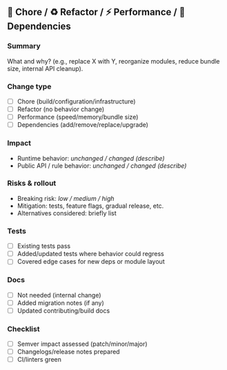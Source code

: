 ## 🧹 Chore / ♻️ Refactor / ⚡️ Performance / 🔗 Dependencies

### Summary

What and why? (e.g., replace X with Y, reorganize modules, reduce bundle size, internal API cleanup).

### Change type

* [ ] Chore (build/configuration/infrastructure)
* [ ] Refactor (no behavior change)
* [ ] Performance (speed/memory/bundle size)
* [ ] Dependencies (add/remove/replace/upgrade)

### Impact

* Runtime behavior: *unchanged / changed (describe)*
* Public API / rule behavior: *unchanged / changed (describe)*

### Risks & rollout

* Breaking risk: *low / medium / high*
* Mitigation: tests, feature flags, gradual release, etc.
* Alternatives considered: briefly list

### Tests

* [ ] Existing tests pass
* [ ] Added/updated tests where behavior could regress
* [ ] Covered edge cases for new deps or module layout

### Docs

* [ ] Not needed (internal change)
* [ ] Added migration notes (if any)
* [ ] Updated contributing/build docs

### Checklist

* [ ] Semver impact assessed (patch/minor/major)
* [ ] Changelogs/release notes prepared
* [ ] CI/linters green
